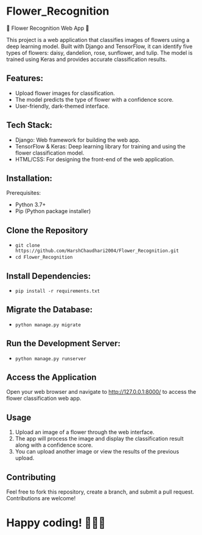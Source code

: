 # Flower_Recognition

🌸 Flower Recognition Web App 🌸

This project is a web application that classifies images of flowers using a deep learning model. Built with Django and TensorFlow, it can identify five types of flowers: daisy, dandelion, rose, sunflower, and tulip. The model is trained using Keras and provides accurate classification results.

## Features:
- Upload flower images for classification.
- The model predicts the type of flower with a confidence score.
- User-friendly, dark-themed interface.

## Tech Stack:
- Django: Web framework for building the web app.
- TensorFlow & Keras: Deep learning library for training and using the flower classification model.
- HTML/CSS: For designing the front-end of the web application.

## Installation:
Prerequisites:
   - Python 3.7+
   - Pip (Python package installer)
     
## Clone the Repository
   - ```git clone https://github.com/HarshChaudhari2004/Flower_Recognition.git```
   - ```cd Flower_Recognition```

## Install Dependencies:
- ```pip install -r requirements.txt```

## Migrate the Database:
- ```python manage.py migrate```

## Run the Development Server:
- ```python manage.py runserver```

## Access the Application
Open your web browser and navigate to http://127.0.0.1:8000/ to access the flower classification web app.

## Usage
1. Upload an image of a flower through the web interface.
2. The app will process the image and display the classification result along with a confidence score.
3. You can upload another image or view the results of the previous upload.
   
## Contributing
Feel free to fork this repository, create a branch, and submit a pull request. Contributions are welcome!


# Happy coding! 🌸🌼🌺
